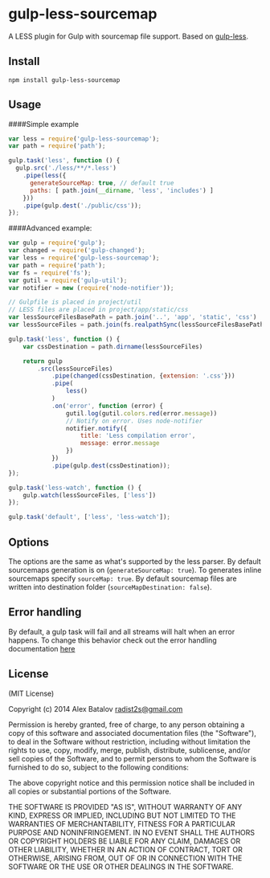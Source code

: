 gulp-less-sourcemap
=========

A LESS plugin for Gulp with sourcemap file support. Based on [gulp-less](https://github.com/plus3network/gulp-less).

## Install

```
npm install gulp-less-sourcemap
```

## Usage
####Simple example

```javascript
var less = require('gulp-less-sourcemap');
var path = require('path');

gulp.task('less', function () {
  gulp.src('./less/**/*.less')
    .pipe(less({
      generateSourceMap: true, // default true
      paths: [ path.join(__dirname, 'less', 'includes') ]
    }))
    .pipe(gulp.dest('./public/css'));
});
```

####Advanced example:

```javascript
var gulp = require('gulp');
var changed = require('gulp-changed');
var less = require('gulp-less-sourcemap');
var path = require('path');
var fs = require('fs');
var gutil = require('gulp-util');
var notifier = new (require('node-notifier'));

// Gulpfile is placed in project/util
// LESS files are placed in project/app/static/css
var lessSourceFilesBasePath = path.join('..', 'app', 'static', 'css')
var lessSourceFiles = path.join(fs.realpathSync(lessSourceFilesBasePath), '*.less')

gulp.task('less', function () {
    var cssDestination = path.dirname(lessSourceFiles)

    return gulp
        .src(lessSourceFiles)
            .pipe(changed(cssDestination, {extension: '.css'}))
            .pipe(
                less()
            )
            .on('error', function (error) {
                gutil.log(gutil.colors.red(error.message))
                // Notify on error. Uses node-notifier
                notifier.notify({
                    title: 'Less compilation error',
                    message: error.message
                })
            })
            .pipe(gulp.dest(cssDestination));
});

gulp.task('less-watch', function () {
	gulp.watch(lessSourceFiles, ['less'])
});

gulp.task('default', ['less', 'less-watch']);
```

## Options

The options are the same as what's supported by the less parser. By default sourcemaps generation is on (`generateSourceMap: true`). To generates inline sourcemaps specify `sourceMap: true`. By default sourcemap files are written into destination folder (`sourceMapDestination: false`).

## Error handling

By default, a gulp task will fail and all streams will halt when an error happens. To change this behavior check out the error handling documentation [here](https://github.com/gulpjs/gulp/blob/master/docs/recipes/combining-streams-to-handle-errors.md)

## License

(MIT License)

Copyright (c) 2014 Alex Batalov radist2s@gmail.com

Permission is hereby granted, free of charge, to any person obtaining a copy of this software and associated documentation files (the "Software"), to deal in the Software without restriction, including without limitation the rights to use, copy, modify, merge, publish, distribute, sublicense, and/or sell copies of the Software, and to permit persons to whom the Software is furnished to do so, subject to the following conditions:

The above copyright notice and this permission notice shall be included in all copies or substantial portions of the Software.

THE SOFTWARE IS PROVIDED "AS IS", WITHOUT WARRANTY OF ANY KIND, EXPRESS OR IMPLIED, INCLUDING BUT NOT LIMITED TO THE WARRANTIES OF MERCHANTABILITY, FITNESS FOR A PARTICULAR PURPOSE AND NONINFRINGEMENT. IN NO EVENT SHALL THE AUTHORS OR COPYRIGHT HOLDERS BE LIABLE FOR ANY CLAIM, DAMAGES OR OTHER LIABILITY, WHETHER IN AN ACTION OF CONTRACT, TORT OR OTHERWISE, ARISING FROM, OUT OF OR IN CONNECTION WITH THE SOFTWARE OR THE USE OR OTHER DEALINGS IN THE SOFTWARE.
